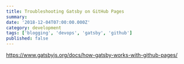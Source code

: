 ```yaml
---
title: Troubleshooting Gatsby on GitHub Pages
summary:
date: '2018-12-04T07:00:00.000Z'
category: development
tags: ['blogging', 'devops', 'gatsby', 'github']
published: false
---
```


https://www.gatsbyjs.org/docs/how-gatsby-works-with-github-pages/
